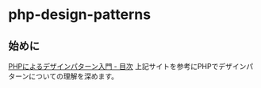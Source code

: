# php-design-patterns

## 始めに
[PHPによるデザインパターン入門 - 目次](https://shimooka.hateblo.jp/entry/20141211/1418298136 "PHPデザインパターン入門")
上記サイトを参考にPHPでデザインパターンについての理解を深めます。
